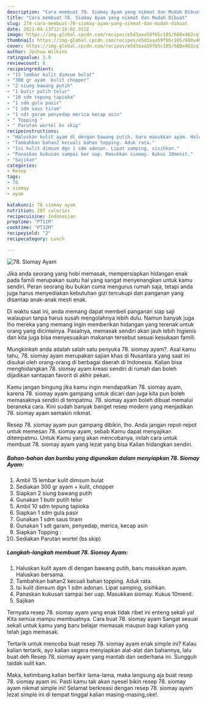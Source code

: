 ```yaml
---
description: "Cara membuat 78. Siomay Ayam yang nikmat dan Mudah Dibuat"
title: "Cara membuat 78. Siomay Ayam yang nikmat dan Mudah Dibuat"
slug: 274-cara-membuat-78-siomay-ayam-yang-nikmat-dan-mudah-dibuat
date: 2021-04-13T12:16:02.912Z
image: https://img-global.cpcdn.com/recipes/e5d3aaa59fb5c105/680x482cq70/78-siomay-ayam-foto-resep-utama.jpg
thumbnail: https://img-global.cpcdn.com/recipes/e5d3aaa59fb5c105/680x482cq70/78-siomay-ayam-foto-resep-utama.jpg
cover: https://img-global.cpcdn.com/recipes/e5d3aaa59fb5c105/680x482cq70/78-siomay-ayam-foto-resep-utama.jpg
author: Joshua Wilkins
ratingvalue: 3.9
reviewcount: 8
recipeingredient:
- "15 lembar kulit dimsum bulat"
- "300 gr ayam  kulit chopper"
- "2 siung bawang putih"
- "1 butir putih telur"
- "10 sdm tepung tapioka"
- "1 sdm gula pasir"
- "1 sdm saus tiram"
- "1 sdt garam penyedap merica kecap asin"
- " Topping "
- " Parutan wortel bs skip"
recipeinstructions:
- "Haluskan kulit ayam dl dengan bawang putih, baru masukkan ayam. Haluskan bersama."
- "Tambahkan bahan2 kecuali bahan topping. Aduk rata."
- "Isi kulit dimsum dgn 1 sdm adonan. Lipat samping, sisihkan."
- "Panaskan kukusan sampai ber uap. Masukkan siomay. Kukus 10menit."
- "Sajikan"
categories:
- Resep
tags:
- 78
- siomay
- ayam

katakunci: 78 siomay ayam 
nutrition: 207 calories
recipecuisine: Indonesian
preptime: "PT11M"
cooktime: "PT32M"
recipeyield: "2"
recipecategory: Lunch

---
```



![78. Siomay Ayam](https://img-global.cpcdn.com/recipes/e5d3aaa59fb5c105/680x482cq70/78-siomay-ayam-foto-resep-utama.jpg)

Jika anda seorang yang hobi memasak, mempersiapkan hidangan enak pada famili merupakan suatu hal yang sangat menyenangkan untuk kamu sendiri. Peran seorang ibu bukan cuma mengurus rumah saja, tetapi anda juga harus menyediakan kebutuhan gizi tercukupi dan panganan yang disantap anak-anak mesti enak.

Di waktu  saat ini, anda memang dapat membeli panganan siap saji walaupun tanpa harus susah mengolahnya lebih dulu. Namun banyak juga lho mereka yang memang ingin memberikan hidangan yang terenak untuk orang yang dicintainya. Pasalnya, memasak sendiri akan jauh lebih higienis dan kita juga bisa menyesuaikan makanan tersebut sesuai kesukaan famili. 



Mungkinkah anda adalah salah satu penyuka 78. siomay ayam?. Asal kamu tahu, 78. siomay ayam merupakan sajian khas di Nusantara yang saat ini disukai oleh orang-orang di berbagai daerah di Indonesia. Kalian bisa menghidangkan 78. siomay ayam kreasi sendiri di rumah dan boleh dijadikan santapan favorit di akhir pekan.

Kamu jangan bingung jika kamu ingin mendapatkan 78. siomay ayam, karena 78. siomay ayam gampang untuk dicari dan juga kita pun boleh memasaknya sendiri di tempatmu. 78. siomay ayam boleh dibuat memalui beraneka cara. Kini sudah banyak banget resep modern yang menjadikan 78. siomay ayam semakin nikmat.

Resep 78. siomay ayam pun gampang dibikin, lho. Anda jangan repot-repot untuk memesan 78. siomay ayam, sebab Kamu dapat menyajikan ditempatmu. Untuk Kamu yang akan mencobanya, inilah cara untuk membuat 78. siomay ayam yang lezat yang bisa Kalian hidangkan sendiri.

<!--inarticleads1-->

##### Bahan-bahan dan bumbu yang digunakan dalam menyiapkan 78. Siomay Ayam:

1. Ambil 15 lembar kulit dimsum bulat
1. Sediakan 300 gr ayam + kulit, chopper
1. Siapkan 2 siung bawang putih
1. Gunakan 1 butir putih telur
1. Ambil 10 sdm tepung tapioka
1. Siapkan 1 sdm gula pasir
1. Gunakan 1 sdm saus tiram
1. Gunakan 1 sdt garam, penyedap, merica, kecap asin
1. Siapkan  Topping :
1. Sediakan  Parutan wortel (bs skip)




<!--inarticleads2-->

##### Langkah-langkah membuat 78. Siomay Ayam:

1. Haluskan kulit ayam dl dengan bawang putih, baru masukkan ayam. Haluskan bersama.
1. Tambahkan bahan2 kecuali bahan topping. Aduk rata.
1. Isi kulit dimsum dgn 1 sdm adonan. Lipat samping, sisihkan.
1. Panaskan kukusan sampai ber uap. Masukkan siomay. Kukus 10menit.
1. Sajikan




Ternyata resep 78. siomay ayam yang enak tidak ribet ini enteng sekali ya! Kita semua mampu membuatnya. Cara buat 78. siomay ayam Sangat sesuai sekali untuk kamu yang baru belajar memasak maupun bagi kalian yang telah jago memasak.

Tertarik untuk mencoba buat resep 78. siomay ayam enak simple ini? Kalau kalian tertarik, ayo kalian segera menyiapkan alat-alat dan bahannya, lalu buat deh Resep 78. siomay ayam yang mantab dan sederhana ini. Sungguh taidak sulit kan. 

Maka, ketimbang kalian berfikir lama-lama, maka langsung aja buat resep 78. siomay ayam ini. Pasti kamu tak akan nyesel bikin resep 78. siomay ayam nikmat simple ini! Selamat berkreasi dengan resep 78. siomay ayam lezat simple ini di tempat tinggal kalian masing-masing,oke!.


